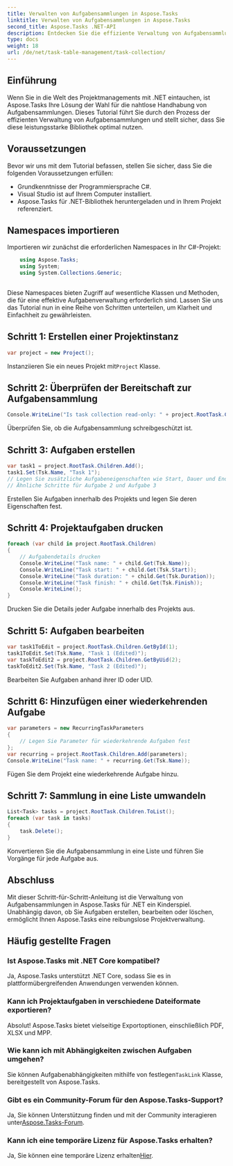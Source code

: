 ```yaml
---
title: Verwalten von Aufgabensammlungen in Aspose.Tasks
linktitle: Verwalten von Aufgabensammlungen in Aspose.Tasks
second_title: Aspose.Tasks .NET-API
description: Entdecken Sie die effiziente Verwaltung von Aufgabensammlungen in Aspose.Tasks für .NET. Meistern Sie das Projektmanagement von der Erstellung bis zur Bearbeitung mit Leichtigkeit.
type: docs
weight: 18
url: /de/net/task-table-management/task-collection/
---
```

## Einführung
Wenn Sie in die Welt des Projektmanagements mit .NET eintauchen, ist Aspose.Tasks Ihre Lösung der Wahl für die nahtlose Handhabung von Aufgabensammlungen. Dieses Tutorial führt Sie durch den Prozess der effizienten Verwaltung von Aufgabensammlungen und stellt sicher, dass Sie diese leistungsstarke Bibliothek optimal nutzen.
## Voraussetzungen
Bevor wir uns mit dem Tutorial befassen, stellen Sie sicher, dass Sie die folgenden Voraussetzungen erfüllen:
- Grundkenntnisse der Programmiersprache C#.
- Visual Studio ist auf Ihrem Computer installiert.
- Aspose.Tasks für .NET-Bibliothek heruntergeladen und in Ihrem Projekt referenziert.
## Namespaces importieren
Importieren wir zunächst die erforderlichen Namespaces in Ihr C#-Projekt:
```csharp
	using Aspose.Tasks;
    using System;
    using System.Collections.Generic;
    
```
Diese Namespaces bieten Zugriff auf wesentliche Klassen und Methoden, die für eine effektive Aufgabenverwaltung erforderlich sind.
Lassen Sie uns das Tutorial nun in eine Reihe von Schritten unterteilen, um Klarheit und Einfachheit zu gewährleisten.
## Schritt 1: Erstellen einer Projektinstanz
```csharp
var project = new Project();
```
 Instanziieren Sie ein neues Projekt mit`Project` Klasse.
## Schritt 2: Überprüfen der Bereitschaft zur Aufgabensammlung
```csharp
Console.WriteLine("Is task collection read-only: " + project.RootTask.Children.IsReadOnly);
```
Überprüfen Sie, ob die Aufgabensammlung schreibgeschützt ist.
## Schritt 3: Aufgaben erstellen
```csharp
var task1 = project.RootTask.Children.Add();
task1.Set(Tsk.Name, "Task 1");
// Legen Sie zusätzliche Aufgabeneigenschaften wie Start, Dauer und Ende fest
// Ähnliche Schritte für Aufgabe 2 und Aufgabe 3
```
Erstellen Sie Aufgaben innerhalb des Projekts und legen Sie deren Eigenschaften fest.
## Schritt 4: Projektaufgaben drucken
```csharp
foreach (var child in project.RootTask.Children)
{
    // Aufgabendetails drucken
    Console.WriteLine("Task name: " + child.Get(Tsk.Name));
    Console.WriteLine("Task start: " + child.Get(Tsk.Start));
    Console.WriteLine("Task duration: " + child.Get(Tsk.Duration));
    Console.WriteLine("Task finish: " + child.Get(Tsk.Finish));
    Console.WriteLine();
}
```
Drucken Sie die Details jeder Aufgabe innerhalb des Projekts aus.
## Schritt 5: Aufgaben bearbeiten
```csharp
var task1ToEdit = project.RootTask.Children.GetById(1);
task1ToEdit.Set(Tsk.Name, "Task 1 (Edited)");
var taskToEdit2 = project.RootTask.Children.GetByUid(2);
taskToEdit2.Set(Tsk.Name, "Task 2 (Edited)");
```
Bearbeiten Sie Aufgaben anhand ihrer ID oder UID.
## Schritt 6: Hinzufügen einer wiederkehrenden Aufgabe
```csharp
var parameters = new RecurringTaskParameters
{
    // Legen Sie Parameter für wiederkehrende Aufgaben fest
};
var recurring = project.RootTask.Children.Add(parameters);
Console.WriteLine("Task name: " + recurring.Get(Tsk.Name));
```
Fügen Sie dem Projekt eine wiederkehrende Aufgabe hinzu.
## Schritt 7: Sammlung in eine Liste umwandeln
```csharp
List<Task> tasks = project.RootTask.Children.ToList();
foreach (var task in tasks)
{
    task.Delete();
}
```
Konvertieren Sie die Aufgabensammlung in eine Liste und führen Sie Vorgänge für jede Aufgabe aus.
## Abschluss
Mit dieser Schritt-für-Schritt-Anleitung ist die Verwaltung von Aufgabensammlungen in Aspose.Tasks für .NET ein Kinderspiel. Unabhängig davon, ob Sie Aufgaben erstellen, bearbeiten oder löschen, ermöglicht Ihnen Aspose.Tasks eine reibungslose Projektverwaltung.
## Häufig gestellte Fragen
### Ist Aspose.Tasks mit .NET Core kompatibel?
Ja, Aspose.Tasks unterstützt .NET Core, sodass Sie es in plattformübergreifenden Anwendungen verwenden können.
### Kann ich Projektaufgaben in verschiedene Dateiformate exportieren?
Absolut! Aspose.Tasks bietet vielseitige Exportoptionen, einschließlich PDF, XLSX und MPP.
### Wie kann ich mit Abhängigkeiten zwischen Aufgaben umgehen?
 Sie können Aufgabenabhängigkeiten mithilfe von festlegen`TaskLink` Klasse, bereitgestellt von Aspose.Tasks.
### Gibt es ein Community-Forum für den Aspose.Tasks-Support?
 Ja, Sie können Unterstützung finden und mit der Community interagieren unter[Aspose.Tasks-Forum](https://forum.aspose.com/c/tasks/15).
### Kann ich eine temporäre Lizenz für Aspose.Tasks erhalten?
 Ja, Sie können eine temporäre Lizenz erhalten[Hier](https://purchase.aspose.com/temporary-license/).
